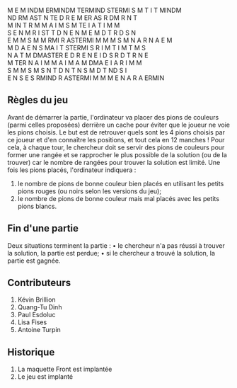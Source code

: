                                                                                             
                                                                                            
  M       E     M      INDM   ERMINDM  TERMIND  STERMI    S       M  T   I     T  MINDM     
  ND     RM    AST    N    TE    D     R        E     M   ER     AS  R   DM    R  N    T    
  M      IN    T R    M     M    A     I        M     S   M      TE  I   A T   I  M     M   
  S E   N M    R I    ST         T     D        N     E   N M   E M  D   T R   D  S     N   
  E M   M S   M   M    RMI       R     ASTERMI  M     M   M S   M N  A   R  N  A  E     M   
  M  D A  E   N   S       MA     I     T        STERMI    S  R I  M  T   I  M  T  M     S   
  N  A T  M  DMASTER        E    D     R        E   N     E  I D  S  R   D   T R  N     E   
  M  TER  N  A     I  M     M    A     I        M    A    M  DMA  E  I   A   R I  M     M   
  S   M   M S       M S     N    T     D        N    T    N   S   M  D   T    ND  S    I    
  E   N   S E       S  RMIND     R     ASTERMI  M     M   M   E   N  A   R     A  ERMIN     
                                                                                            


## Règles du jeu
Avant de démarrer la partie, l'ordinateur va placer des pions de couleurs (parmi celles
proposées) derrière un cache pour éviter que le joueur ne voie les pions choisis.
Le but est de retrouver quels sont les 4 pions choisis par ce joueur et d'en connaître les
positions, et tout cela en 12 manches !
Pour cela, à chaque tour, le chercheur doit se servir des pions de couleurs pour former une
rangée et se rapprocher le plus possible de la solution (ou de la trouver) car le nombre de
rangées pour trouver la solution est limité. Une fois les pions placés, l'ordinateur indiquera :
1. le nombre de pions de bonne couleur bien placés en utilisant les petits pions rouges
(ou noirs selon les versions du jeu);
2. le nombre de pions de bonne couleur mais mal placés avec les petits pions blancs.

## Fin d'une partie
Deux situations terminent la partie :
• le chercheur n'a pas réussi à trouver la solution, la partie est perdue;
• si le chercheur a trouvé la solution, la partie est gagnée.

## Contributeurs
1. Kévin Brillion
2. Quang-Tu Dinh
3. Paul Esdoluc
4. Lisa Fises
5. Antoine Turpin

## Historique
1. La maquette Front est implantée
2. Le jeu est implanté
